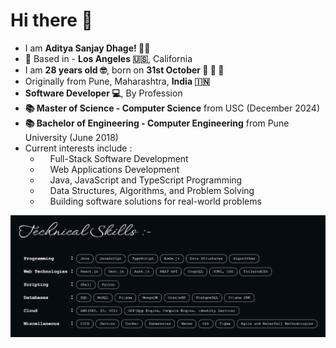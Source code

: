 # Hi there 👋

<ul class="card-list">
    <li>I am <b class="important-info">Aditya Sanjay Dhage! 👋🏻</b></li>
    <li><b class="important-info">📍</b class="important-info"> Based in - <b class="important-info">Los Angeles 🇺🇸</b>, California</li>
    <li>I am <b class="important-info">28 years old 🤓</b>, born on <b class="important-info">31st October 🎂 🎃 👻</b></li>
    <li>Originally from Pune, Maharashtra, <b class="important-info">India 🇮🇳</b></li>
    <li><b class="important-info">Software Developer 💻</b>, By Profession</li>
    <li><b class="important-info">📚 Master of Science - Computer Science</b> from USC (December 2024)</li>
    <li><b class="important-info">📚 Bachelor of Engineering - Computer Engineering</b> from Pune University (June 2018)</li>
    <li>Current interests include :
        <ul>
            <li style="padding-left: 1rem; list-style: circle;">Full-Stack Software Development</li>
            <li style="padding-left: 1rem; list-style: circle">Web Applications Development</li>
            <li style="padding-left: 1rem; list-style: circle;">Java, JavaScript and TypeScript Programming</li>
            <li style="padding-left: 1rem; list-style: circle;">Data Structures, Algorithms, and Problem Solving</li>
            <li style="padding-left: 1rem; list-style: circle;">Building software solutions for real-world problems</li>
        </ul>
    </li>
</ul>

![My Technical Skills](Technical_Skills.jpeg)

<!--
**adi-sd/adi-sd** is a ✨ _special_ ✨ repository because its `README.md` (this file) appears on your GitHub profile.

Here are some ideas to get you started:

- 🔭 I’m currently working on ...
- 🌱 I’m currently learning ...
- 👯 I’m looking to collaborate on ...
- 🤔 I’m looking for help with ...
- 💬 Ask me about ...
- 📫 How to reach me: ...
- 😄 Pronouns: ...
- ⚡ Fun fact: ...
-->
